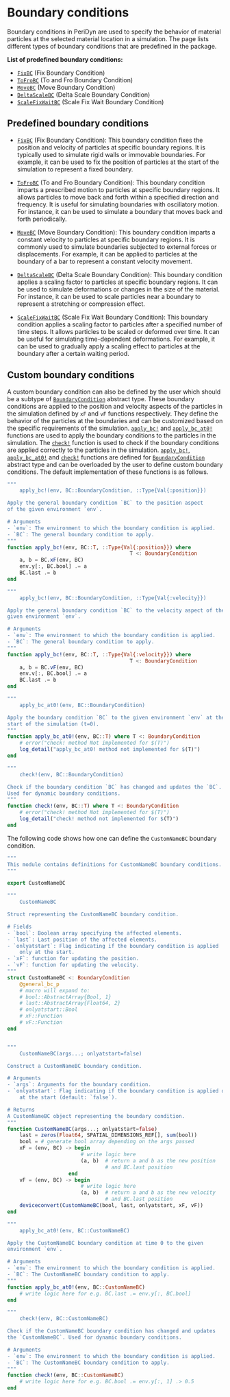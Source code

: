 # Boundary conditions

Boundary conditions in PeriDyn are used to specify the behavior of material particles at the selected material location in a simulation. The page lists different types of boundary conditions that are predefined in the package.

__List of predefined boundary conditions:__
- [`FixBC`](@ref) (Fix Boundary Condition)
- [`ToFroBC`](@ref) (To and Fro Boundary Condition)
- [`MoveBC`](@ref) (Move Boundary Condition)
- [`DeltaScaleBC`](@ref) (Delta Scale Boundary Condition)
- [`ScaleFixWaitBC`](@ref) (Scale Fix Wait Boundary Condition)


## Predefined boundary conditions

- [`FixBC`](@ref) (Fix Boundary Condition): This boundary condition fixes the position and velocity of particles at specific boundary regions. It is typically used to simulate rigid walls or immovable boundaries. For example, it can be used to fix the position of particles at the start of the simulation to represent a fixed boundary.

- [`ToFroBC`](@ref) (To and Fro Boundary Condition): This boundary condition imparts a prescribed motion to particles at specific boundary regions. It allows particles to move back and forth within a specified direction and frequency. It is useful for simulating boundaries with oscillatory motion. For instance, it can be used to simulate a boundary that moves back and forth periodically.

- [`MoveBC`](@ref) (Move Boundary Condition): This boundary condition imparts a constant velocity to particles at specific boundary regions. It is commonly used to simulate boundaries subjected to external forces or displacements. For example, it can be applied to particles at the boundary of a bar to represent a constant velocity movement.

- [`DeltaScaleBC`](@ref) (Delta Scale Boundary Condition): This boundary condition applies a scaling factor to particles at specific boundary regions. It can be used to simulate deformations or changes in the size of the material. For instance, it can be used to scale particles near a boundary to represent a stretching or compression effect.

- [`ScaleFixWaitBC`](@ref) (Scale Fix Wait Boundary Condition): This boundary condition applies a scaling factor to particles after a specified number of time steps. It allows particles to be scaled or deformed over time. It can be useful for simulating time-dependent deformations. For example, it can be used to gradually apply a scaling effect to particles at the boundary after a certain waiting period.


## Custom boundary conditions
A custom boundary condition can also be defined by the user which should be a subtype of [`BoundaryCondition`](@ref) abstract type. These boundary conditions are applied to the position and velocity aspects of the particles in the simulation defined by `xF` and `vF` functions respectively. They define the behavior of the particles at the boundaries and can be customized based on the specific requirements of the simulation. [`apply_bc!`](@ref) and [`apply_bc_at0!`](@ref) functions are used to apply the boundary conditions to the particles in the simulation. The [`check!`](@ref) function is used to check if the boundary conditions are applied correctly to the particles in the simulation. [`apply_bc!`](@ref), [`apply_bc_at0!`](@ref) and [`check!`](@ref) functions are defined for [`BoundaryCondition`](@ref) abstract type and can be overloaded by the user to define custom boundary conditions. The default implementation of these functions is as follows.

```julia
"""
    apply_bc!(env, BC::BoundaryCondition, ::Type{Val{:position}})

Apply the general boundary condition `BC` to the position aspect
of the given environment `env`.

# Arguments
- `env`: The environment to which the boundary condition is applied.
- `BC`: The general boundary condition to apply.
"""
function apply_bc!(env, BC::T, ::Type{Val{:position}}) where
                                        T <: BoundaryCondition
    a, b = BC.xF(env, BC)
    env.y[:, BC.bool] .= a
    BC.last .= b
end

"""
    apply_bc!(env, BC::BoundaryCondition, ::Type{Val{:velocity}})

Apply the general boundary condition `BC` to the velocity aspect of the
given environment `env`.

# Arguments
- `env`: The environment to which the boundary condition is applied.
- `BC`: The general boundary condition to apply.
"""
function apply_bc!(env, BC::T, ::Type{Val{:velocity}}) where
                                        T <: BoundaryCondition
    a, b = BC.vF(env, BC)
    env.v[:, BC.bool] .= a
    BC.last .= b
end

"""
    apply_bc_at0!(env, BC::BoundaryCondition)

Apply the boundary condition `BC` to the given environment `env` at the
start of the simulation (t=0).
"""
function apply_bc_at0!(env, BC::T) where T <: BoundaryCondition
    # error("check! method Not implemented for $(T)")
    log_detail("apply_bc_at0! method not implemented for $(T)")
end

"""
    check!(env, BC::BoundaryCondition)

Check if the boundary condition `BC` has changed and updates the `BC`.
Used for dynamic boundary conditions.
"""
function check!(env, BC::T) where T <: BoundaryCondition
    # error("check! method Not implemented for $(T)")
    log_detail("check! method not implemented for $(T)")
end

```

The following code shows how one can define the `CustomNameBC` boundary condition.

```julia
"""
This module contains definitions for CustomNameBC boundary conditions.
"""

export CustomNameBC

"""
    CustomNameBC

Struct representing the CustomNameBC boundary condition.

# Fields
- `bool`: Boolean array specifying the affected elements.
- `last`: Last position of the affected elements.
- `onlyatstart`: Flag indicating if the boundary condition is applied
    only at the start.
- `xF`: function for updating the position.
- `vF`: function for updating the velocity.
"""
struct CustomNameBC <: BoundaryCondition
    @general_bc_p
    # macro will expand to:
    # bool::AbstractArray{Bool, 1}
    # last::AbstractArray{Float64, 2}
    # onlyatstart::Bool
    # xF::Function
    # vF::Function
end


"""
    CustomNameBC(args...; onlyatstart=false)

Construct a CustomNameBC boundary condition.

# Arguments
- `args`: Arguments for the boundary condition.
- `onlyatstart`: Flag indicating if the boundary condition is applied only
    at the start (default: `false`).

# Returns
A CustomNameBC object representing the boundary condition.
"""
function CustomNameBC(args...; onlyatstart=false)
    last = zeros(Float64, SPATIAL_DIMENSIONS_REF[], sum(bool))
    bool = # generate bool array depending on the args passed
    xF = (env, BC) -> begin
                        # write logic here
                        (a, b)  # return a and b as the new position
                                # and BC.last position
                    end
    vF = (env, BC) -> begin
                        # write logic here
                        (a, b)  # return a and b as the new velocity
                                # and BC.last position
    deviceconvert(CustomNameBC(bool, last, onlyatstart, xF, vF))
end

"""
    apply_bc_at0!(env, BC::CustomNameBC)

Apply the CustomNameBC boundary condition at time 0 to the given
environment `env`.

# Arguments
- `env`: The environment to which the boundary condition is applied.
- `BC`: The CustomNameBC boundary condition to apply.
"""
function apply_bc_at0!(env, BC::CustomNameBC)
    # write logic here for e.g. BC.last .= env.y[:, BC.bool]
end

"""
    check!(env, BC::CustomNameBC)

Check if the CustomNameBC boundary condition has changed and updates
the `CustomNameBC`. Used for dynamic boundary conditions.

# Arguments
- `env`: The environment to which the boundary condition is applied.
- `BC`: The CustomNameBC boundary condition to apply.
"""
function check!(env, BC::CustomNameBC)
    # write logic here for e.g. BC.bool .= env.y[:, 1] .> 0.5
end
```
